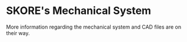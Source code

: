 # SKORE's Mechanical System

More information regarding the mechanical system and CAD files are on their way. 

